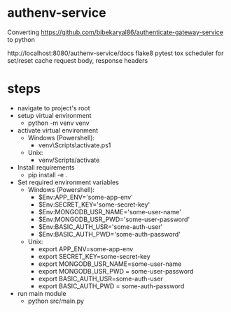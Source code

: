 # authenv-service

Converting https://github.com/bibekaryal86/authenticate-gateway-service to python


http://localhost:8080/authenv-service/docs
flake8
pytest
tox
scheduler for set/reset cache
request body, response headers

# steps
* navigate to project's root
* setup virtual environment
  * python -m venv venv
* activate virtual environment
  * Windows (Powershell):
    * venv\Scripts\activate.ps1
  * Unix: 
    * venv/Scripts/activate
* Install requirements
  * pip install -e .
* Set required environment variables
  * Windows (Powershell):
    * $Env:APP_ENV='some-app-env'
    * $Env:SECRET_KEY='some-secret-key'
    * $Env:MONGODB_USR_NAME='some-user-name'
    * $Env:MONGODB_USR_PWD='some-user-password'
    * $Env:BASIC_AUTH_USR='some-auth-user'
    * $Env:BASIC_AUTH_PWD='some-auth-password'
  * Unix:
    * export APP_ENV=some-app-env
    * export SECRET_KEY=some-secret-key
    * export MONGODB_USR_NAME=some-user-name
    * export MONGODB_USR_PWD = some-user-password
    * export BASIC_AUTH_USR=some-auth-user
    * export BASIC_AUTH_PWD = some-auth-password
* run main module
  * python src/main.py
